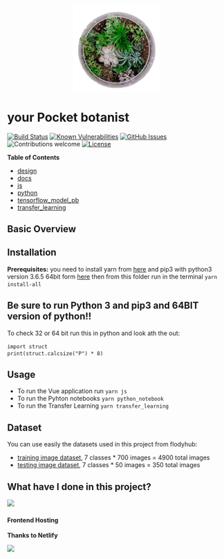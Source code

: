 <p align="center">
    <img src="./design/logo.jpg" width="200px"/>
</p>

# your Pocket botanist

[![Build Status](https://travis-ci.org/Giorat/pocketbotanist.svg?branch=master)](https://travis-ci.org/Giorat/pocketbotanist)
[![Known Vulnerabilities](https://snyk.io/test/github/Giorat/pocketbotanist/badge.svg?targetFile=js%2Fpackage.json)](https://snyk.io/test/github/Giorat/pocketbotanist?targetFile=js%2Fpackage.json)
[![GitHub Issues](https://img.shields.io/github/issues/giorat/pocketbotanist.svg)](https://github.com/giorat/pocketbotanist/issues)
![Contributions welcome](https://img.shields.io/badge/contributions-welcome-orange.svg)
[![License](https://img.shields.io/badge/license-MIT-blue.svg)](https://opensource.org/licenses/MIT)

**Table of Contents**

- [design](./design)
- [docs](./docs)
- [js](./js)
- [python](./python)
- [tensorflow_model_pb](./tensorflow_model_pb)
- [transfer_learning](./transfer_learning)

## Basic Overview

## Installation

**Prerequisites:** you need to install yarn from [here](https://yarnpkg.com/lang/en/docs/install/) and pip3 with python3 version 3.6.5 64bit form [here](https://www.python.org/downloads/release/python-365/) then from this folder run in the terminal `yarn install-all`

## Be sure to run Python 3 and pip3 and 64BIT version of python!!

To check 32 or 64 bit run this in python and look ath the out:

```
import struct
print(struct.calcsize("P") * 8)
```

## Usage

- To run the Vue application run `yarn js`
- To run the Pyhton notebooks `yarn python_notebook`
- To run the Transfer Learning `yarn transfer_learning`

## Dataset

You can use easily the datasets used in this project from flodyhub:

- [training image dataset](https://www.floydhub.com/riccardogiorato/datasets/pocketbotanist-training), 7 classes \* 700 images = 4900 total images
- [testing image dataset](https://www.floydhub.com/riccardogiorato/datasets/pocketbotanist-test), 7 classes \* 50 images = 350 total images

## What have I done in this project?

![](http://www.plantuml.com/plantuml/proxy?idx=0&src=https://raw.github.com/giorat/pocketbotanist/master/docs/project.puml)

#### Frontend Hosting

**Thanks to Netlify**

<a href="https://www.netlify.com">
<img src="https://www.netlify.com/img/global/badges/netlify-color-bg.svg"/>
</a>
